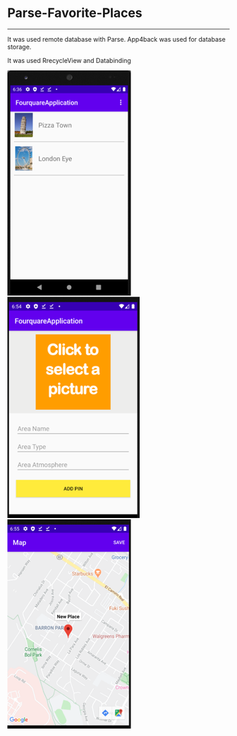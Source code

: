 # Parse-Favorite-Places
--------------------------------

It was used remote database with Parse. App4back was used for database storage.

It was used RrecycleView and Databinding 

<img src="https://github.com/serpilsafa/Parse-Favorite-Places/blob/master/image/listpin.png" width="280"><img src="https://github.com/serpilsafa/Parse-Favorite-Places/blob/master/image/contentpin.png" width="300"><img src="https://github.com/serpilsafa/Parse-Favorite-Places/blob/master/image/mappin.png" width="280">


